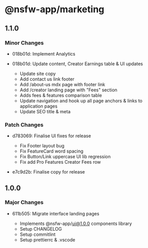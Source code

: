# @nsfw-app/marketing

## 1.1.0

### Minor Changes

- 018b01d: Implement Analytics
- 018b01d: Update content, Creator Earnings table & UI updates

  - Update site copy
  - Add contact us link footer
  - Add /about-us mdx page with footer link
  - Add /creator landing page with "Fees" section
  - Adds fees & features comparison table
  - Update navigation and hook up all page anchors & links to application pages
  - Update SEO title & meta

### Patch Changes

- d783069: Finalise UI fixes for release

  - Fix Footer layout bug
  - Fix FeatureCard word spacing
  - Fix Button/Link uppercase UI lib regression
  - Fix add Pro Features Creator Fees row

- e7c9d2b: Finalise copy for release

## 1.0.0

### Major Changes

- 611b505: Migrate interface landing pages

  - Implements @nsfw-app/ui@1.0.0 components library
  - Setup CHANGELOG
  - Setup commitlint
  - Setup prettierrc & .vscode
